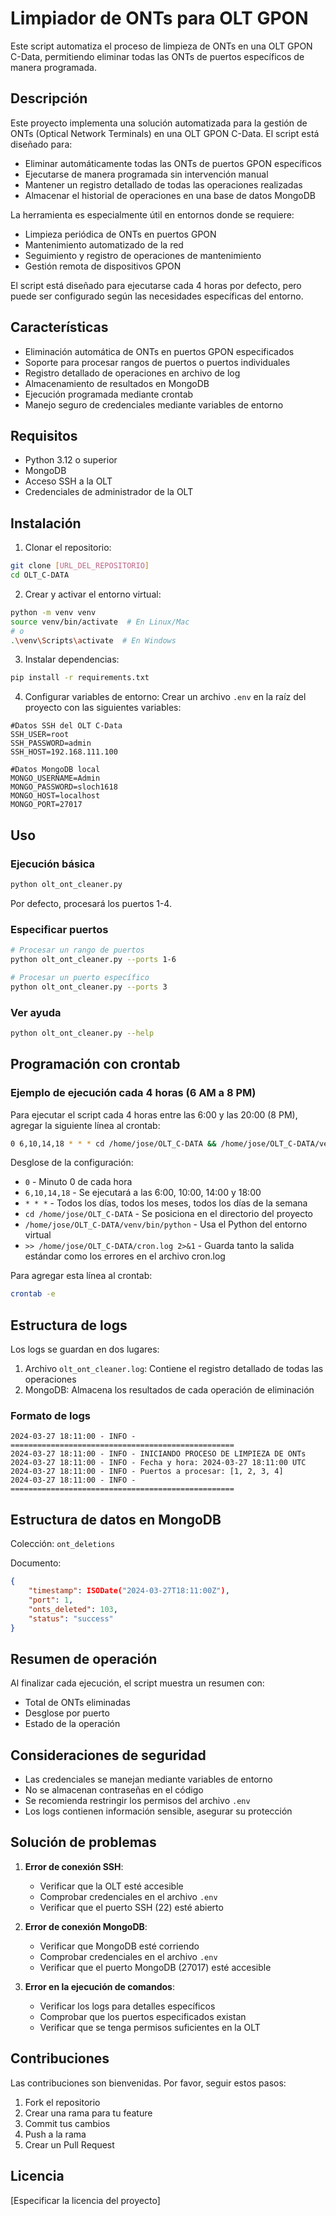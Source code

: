 # Limpiador de ONTs para OLT GPON

Este script automatiza el proceso de limpieza de ONTs en una OLT GPON C-Data, permitiendo eliminar todas las ONTs de puertos específicos de manera programada.

## Descripción

Este proyecto implementa una solución automatizada para la gestión de ONTs (Optical Network Terminals) en una OLT GPON C-Data. El script está diseñado para:

- Eliminar automáticamente todas las ONTs de puertos GPON específicos
- Ejecutarse de manera programada sin intervención manual
- Mantener un registro detallado de todas las operaciones realizadas
- Almacenar el historial de operaciones en una base de datos MongoDB

La herramienta es especialmente útil en entornos donde se requiere:
- Limpieza periódica de ONTs en puertos GPON
- Mantenimiento automatizado de la red
- Seguimiento y registro de operaciones de mantenimiento
- Gestión remota de dispositivos GPON

El script está diseñado para ejecutarse cada 4 horas por defecto, pero puede ser configurado según las necesidades específicas del entorno.

## Características

- Eliminación automática de ONTs en puertos GPON especificados
- Soporte para procesar rangos de puertos o puertos individuales
- Registro detallado de operaciones en archivo de log
- Almacenamiento de resultados en MongoDB
- Ejecución programada mediante crontab
- Manejo seguro de credenciales mediante variables de entorno

## Requisitos

- Python 3.12 o superior
- MongoDB
- Acceso SSH a la OLT
- Credenciales de administrador de la OLT

## Instalación

1. Clonar el repositorio:
```bash
git clone [URL_DEL_REPOSITORIO]
cd OLT_C-DATA
```

2. Crear y activar el entorno virtual:
```bash
python -m venv venv
source venv/bin/activate  # En Linux/Mac
# o
.\venv\Scripts\activate  # En Windows
```

3. Instalar dependencias:
```bash
pip install -r requirements.txt
```

4. Configurar variables de entorno:
Crear un archivo `.env` en la raíz del proyecto con las siguientes variables:
```env
#Datos SSH del OLT C-Data
SSH_USER=root
SSH_PASSWORD=admin
SSH_HOST=192.168.111.100

#Datos MongoDB local
MONGO_USERNAME=Admin
MONGO_PASSWORD=sloch1618
MONGO_HOST=localhost
MONGO_PORT=27017
```

## Uso

### Ejecución básica
```bash
python olt_ont_cleaner.py
```
Por defecto, procesará los puertos 1-4.

### Especificar puertos
```bash
# Procesar un rango de puertos
python olt_ont_cleaner.py --ports 1-6

# Procesar un puerto específico
python olt_ont_cleaner.py --ports 3
```

### Ver ayuda
```bash
python olt_ont_cleaner.py --help
```

## Programación con crontab

### Ejemplo de ejecución cada 4 horas (6 AM a 8 PM)
Para ejecutar el script cada 4 horas entre las 6:00 y las 20:00 (8 PM), agregar la siguiente línea al crontab:

```bash
0 6,10,14,18 * * * cd /home/jose/OLT_C-DATA && /home/jose/OLT_C-DATA/venv/bin/python olt_ont_cleaner.py >> /home/jose/OLT_C-DATA/cron.log 2>&1
```

Desglose de la configuración:
- `0` - Minuto 0 de cada hora
- `6,10,14,18` - Se ejecutará a las 6:00, 10:00, 14:00 y 18:00
- `* * *` - Todos los días, todos los meses, todos los días de la semana
- `cd /home/jose/OLT_C-DATA` - Se posiciona en el directorio del proyecto
- `/home/jose/OLT_C-DATA/venv/bin/python` - Usa el Python del entorno virtual
- `>> /home/jose/OLT_C-DATA/cron.log 2>&1` - Guarda tanto la salida estándar como los errores en el archivo cron.log

Para agregar esta línea al crontab:
```bash
crontab -e
```

## Estructura de logs

Los logs se guardan en dos lugares:
1. Archivo `olt_ont_cleaner.log`: Contiene el registro detallado de todas las operaciones
2. MongoDB: Almacena los resultados de cada operación de eliminación

### Formato de logs
```
2024-03-27 18:11:00 - INFO - ==================================================
2024-03-27 18:11:00 - INFO - INICIANDO PROCESO DE LIMPIEZA DE ONTs
2024-03-27 18:11:00 - INFO - Fecha y hora: 2024-03-27 18:11:00 UTC
2024-03-27 18:11:00 - INFO - Puertos a procesar: [1, 2, 3, 4]
2024-03-27 18:11:00 - INFO - ==================================================
```

## Estructura de datos en MongoDB

Colección: `ont_deletions`

Documento:
```json
{
    "timestamp": ISODate("2024-03-27T18:11:00Z"),
    "port": 1,
    "onts_deleted": 103,
    "status": "success"
}
```

## Resumen de operación

Al finalizar cada ejecución, el script muestra un resumen con:
- Total de ONTs eliminadas
- Desglose por puerto
- Estado de la operación

## Consideraciones de seguridad

- Las credenciales se manejan mediante variables de entorno
- No se almacenan contraseñas en el código
- Se recomienda restringir los permisos del archivo `.env`
- Los logs contienen información sensible, asegurar su protección

## Solución de problemas

1. **Error de conexión SSH**:
   - Verificar que la OLT esté accesible
   - Comprobar credenciales en el archivo `.env`
   - Verificar que el puerto SSH (22) esté abierto

2. **Error de conexión MongoDB**:
   - Verificar que MongoDB esté corriendo
   - Comprobar credenciales en el archivo `.env`
   - Verificar que el puerto MongoDB (27017) esté accesible

3. **Error en la ejecución de comandos**:
   - Verificar los logs para detalles específicos
   - Comprobar que los puertos especificados existan
   - Verificar que se tenga permisos suficientes en la OLT

## Contribuciones

Las contribuciones son bienvenidas. Por favor, seguir estos pasos:
1. Fork el repositorio
2. Crear una rama para tu feature
3. Commit tus cambios
4. Push a la rama
5. Crear un Pull Request

## Licencia

[Especificar la licencia del proyecto] 